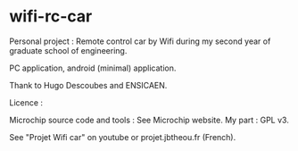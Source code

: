 wifi-rc-car
===========


Personal project : Remote control car by Wifi during my second year of graduate school of
engineering.

PC application, android (minimal) application. 

Thank to Hugo Descoubes and ENSICAEN. 

Licence :

Microchip source code and tools : See Microchip website.
My part : GPL v3.


See "Projet Wifi car" on youtube or projet.jbtheou.fr (French).

